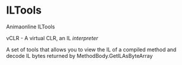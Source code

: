 ILTools
=======

Animaonline ILTools

vCLR - A virtual CLR, an IL *interpreter*

A set of tools that allows you to view the IL of a compiled method and decode IL bytes returned by MethodBody.GetILAsByteArray
